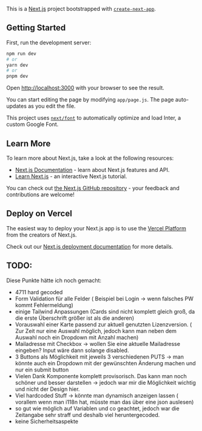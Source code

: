 This is a [Next.js](https://nextjs.org/) project bootstrapped with [`create-next-app`](https://github.com/vercel/next.js/tree/canary/packages/create-next-app).

## Getting Started

First, run the development server:

```bash
npm run dev
# or
yarn dev
# or
pnpm dev
```

Open [http://localhost:3000](http://localhost:3000) with your browser to see the result.

You can start editing the page by modifying `app/page.js`. The page auto-updates as you edit the file.

This project uses [`next/font`](https://nextjs.org/docs/basic-features/font-optimization) to automatically optimize and load Inter, a custom Google Font.

## Learn More

To learn more about Next.js, take a look at the following resources:

- [Next.js Documentation](https://nextjs.org/docs) - learn about Next.js features and API.
- [Learn Next.js](https://nextjs.org/learn) - an interactive Next.js tutorial.

You can check out [the Next.js GitHub repository](https://github.com/vercel/next.js/) - your feedback and contributions are welcome!

## Deploy on Vercel

The easiest way to deploy your Next.js app is to use the [Vercel Platform](https://vercel.com/new?utm_medium=default-template&filter=next.js&utm_source=create-next-app&utm_campaign=create-next-app-readme) from the creators of Next.js.

Check out our [Next.js deployment documentation](https://nextjs.org/docs/deployment) for more details.

## TODO:  
Diese Punkte hätte ich noch gemacht:
- 4711 hard gecoded
- Form Validation für alle Felder ( Beispiel bei Login -> wenn falsches PW kommt Fehlermeldung)
- einige Tailwind Anpassungen (Cards sind nicht komplett gleich groß, da die erste Überschrift größer ist als die anderen)
- Vorauswahl einer Karte passend zur aktuell genutzten Lizenzversion. ( Zur Zeit nur eine Auswahl möglich, jedoch kann man neben dem Auswahl noch ein Dropdown mit Anzahl machen)
- Mailadresse mit Checkbox -> wollen Sie eine aktuelle Mailadresse eingeben? Input wäre dann solange disabled.
- 3 Buttons als Möglichkeit mit jeweils 3 verschiedenen PUTS -> man könnte auch ein Dropdown mit der gewünschten Änderung machen und nur ein submit button
- Vielen Dank Komponente komplett provisorisch. Das kann man noch schöner und besser darstellen -> jedoch war mir die Möglichkeit wichtig und nicht der Design hier.
- Viel hardcoded Stuff -> könnte man dynamisch anzeigen lassen ( vorallem wenn man i118n hat, müsste man das über eine json auslesen)
- so gut wie möglich auf Variablen und co geachtet, jedoch war die Zeitangabe sehr straff und deshalb viel heruntergecoded.
- keine Sicherheitsaspekte 



